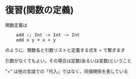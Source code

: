 復習(関数の定義)
=====

関数定義は

<pre class="brush: hs">
    add :: Int -> Int -> Int
    add x y = x + y
</pre>

のように、関数名と引数リストと定義する式を = で繋ぎます

引数がなくてもよい。その場合は定数(あるいは変数)ということ

"=" は他の言語での「代入」ではなく、同値関係を表している



